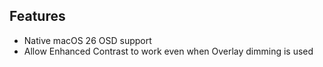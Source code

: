 ## Features

- Native macOS 26 OSD support
- Allow Enhanced Contrast to work even when Overlay dimming is used
